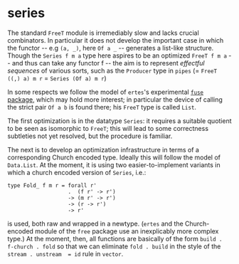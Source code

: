 series
======

The standard `FreeT` module is irremediably slow and lacks
crucial combinators. In particular it does not develop the
important case in which the functor -- e.g `(a, _)`, here
`Of a _` -- generates a list-like structure. Though the
`Series f m a` type here aspires to be an optimized
`FreeT f m a` -- and thus can take any functor f -- the aim is to
represent *effectful sequences* of various sorts, such as the
`Producer` type in `pipes` (= `FreeT ((,) a) m r` =
`Series (Of a) m r`)

In some respects we follow the model of `ertes`'s experimental
[`fuse` package](http://hub.darcs.net/ertes/fuse), which may hold
more interest; in particular the device of calling the strict
pair `Of a b` is found there; his `FreeT` type is called `List`.

The first optimization is in the datatype `Series`: it requires a
suitable quotient to be seen as isomorphic to `FreeT`; this will
lead to some correctness subtleties not yet resolved, but the
procedure is familiar.

The next is to develop an optimization infrastructure in terms of
a corresponding Church encoded type. Ideally this will follow the
model of `Data.List`. At the moment, it is using two
easier-to-implement variants in which a church encoded version of
`Series`, i.e.:

    type Fold_ f m r = forall r'
                       .  (f r' -> r') 
                       -> (m r' -> r')
                       -> (r -> r') 
                       -> r'

is used, both raw and wrapped in a newtype. (`ertes` and the
Church-encoded module of the `free` package use an inexplicably
more complex type.) At the moment, then, all functions are
basically of the form `build . f-church . fold` so that we can
eliminate `fold . build` in the style of the
`stream . unstream  = id` rule in `vector`.






